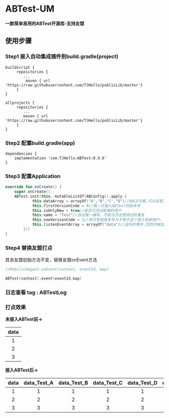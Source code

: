 # ABTest-UM
**一款简单易用的ABTest开源库-支持友盟**

## 使用步骤

### Step1 接入自动集成插件到build.gradle(project)

```
buildscript {
     repositories {
        ...
         maven { url 'https://raw.githubusercontent.com/TJHello/publicLib/master'}
     }
}

allprojects {
     repositories {
        ...
        maven { url 'https://raw.githubusercontent.com/TJHello/publicLib/master'}
     }
}

```

### Step2 配置build.gradle(app)


```
dependencies {
    implementation 'com.TJHello:ABTest:0.9.6'
}
```

### Step3 配置Application

```kotlin
override fun onCreate() {
    super.onCreate()
    ABTest.init(this, mutableListOf(ABConfig().apply {
            this.dataArray = arrayOf("A","B","C","D")//ABCD方案,可以任意文本
            this.firstVersionCode = 0//第一次接入ABTest的版本号
            this.isOnlyNew = true//是否只测试新增的用户
            this.name = "Test"//测试唯一编号，不能与历史使用过的重复
            this.nowVersionCode = 1//首次安装版本号大于等于这个值才是新用户。
            this.listenEventArray = arrayOf("data")//监听的事件,空的时候监听所有事件
        }))
}

```

### Step4 替换友盟打点

其余友盟初始方法不变，替换友盟onEvent方法

```kotlin
//MobclickAgent.onEvent(context, eventId, map)

ABTest(context).event(eventId,map)

```

### 日志查看 tag : ABTestLog

### 打点效果

**未接入ABTest前->**

data |
:---:|
1 |
2 |
3 |



**接入ABTest后->**

data | data_Test_A | data_Test_B | data_Test_C | data_Test_D | data_Test_all |
:---:|:---:|:---:|:---:|:---:|:---:|
1 | 1 | 1 | 1 | 1 | 1 |
2 | 2 | 2 | 2 | 2 | 2 |
3 | 3 | 3 | 3 | 3 | 3 |

